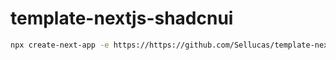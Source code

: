 # template-nextjs-shadcnui

```bash
npx create-next-app -e https://https://github.com/Sellucas/template-nextjs-shadcnui
```
